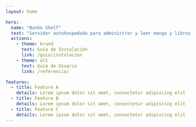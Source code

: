 ```yaml
---
layout: home

hero:
  name: "Bunko Shelf"
  text: "Servidor autohospedado para administrar y leer manga y libros electrónicos"
  actions:
    - theme: brand
      text: Guía de Instalación
      link: /guia/instalacion
    - theme: alt
      text: Guía de Usuario
      link: /referencia/

features:
  - title: Feature A
    details: Lorem ipsum dolor sit amet, consectetur adipiscing elit
  - title: Feature B
    details: Lorem ipsum dolor sit amet, consectetur adipiscing elit
  - title: Feature C
    details: Lorem ipsum dolor sit amet, consectetur adipiscing elit
---
```

